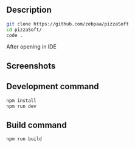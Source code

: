 ## Description

```sh
git clone https://github.com/zebpaa/pizzaSoft
cd pizzaSoft/
code .
```

After opening in IDE

## Screenshots



## Development command

```sh
npm install
npm run dev
```

## Build command

```sh
npm run build
```
